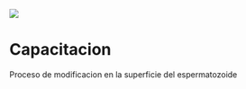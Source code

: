 ![](https://i.imgur.com/NGsQuTP.png)

# Capacitacion

Proceso de modificacion en la superficie del espermatozoide